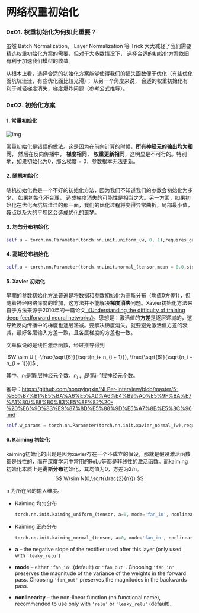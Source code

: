# 网络权重初始化

### 0x01. 权重初始化为何如此重要？

虽然 Batch Normalization， Layer Normalization 等 Trick 大大减轻了我们需要精选权重初始化方案的需要，但对于大多数情况下， 选择合适的初始化方案依旧有利于加速我们模型的收敛。

从根本上看，选择合适的初始化方案能够使得我们的损失函数便于优化（有些优化面坑坑洼洼，有些优化面比较光滑）； 从另一个角度来说， 合适的权重初始化有利于减轻梯度消失，梯度爆炸问题（参考公式推导）。



### 0x02. 初始化方案

#### 1. 常量初始化

![img](https://pic4.zhimg.com/80/v2-ca989fb91c422c566ce30b0496d0fc97_1440w.jpg)

常量初始化是错误的做法。这是因为在前向计算的时候，**所有神经元的输出均为相同**， 然后在反向传播中， **梯度相同**， **权重更新相同**，这明显是不可行的。特别地，如果初始化为0，那么梯度 = 0，参数根本无法更新。

#### 2. 随机初始化

随机初始化也是一个不好的初始化方法，因为我们不知道我们的参数会初始化为多少， 如果初始化不合理， 造成梯度消失的可能性是相当之大。另一方面，如果初始化在优化面坑坑洼洼的那一面，我们的优化过程将变得异常曲折，局部最小值，鞍点以及大的平坦区会造成优化的噩梦。

#### 3. 均匀分布初始化

```python
self.u = torch.nn.Parameter(torch.nn.init.uniform_(w, 0, 1),requires_grad=True)
```

#### 4. 高斯分布初始化

```python
self.u = torch.nn.Parameter(torch.nn.init.normal_(tensor,mean = 0.0,std = 1.0),requires_grad = True)
```

#### 5. Xavier 初始化

早期的参数初始化方法普遍是将数据和参数初始化为高斯分布（均值0方差1），但随着神经网络深度的增加，这方法并不能解决**梯度消失**问题。Xavier初始化方法来自于方法来源于2010年的一篇论文[《Understanding the difficulty of training deep feedforward neural networks》](http://machinelearning.wustl.edu/mlpapers/paper_files/AISTATS2010_GlorotB10.pdf)。思想是：激活值的**方差**是逐层递减的，这导致反向传播中的梯度也逐层递减。要解决梯度消失，就要避免激活值方差的衰减，最好各层输入方差一致，且各层梯度的方差也一致。

文章假设的是线性激活函数，经过推导得到

​                                                                                      $W  \sim U [ -\frac{\sqrt{6}}{\sqrt{n_i+ n_{i + 1}}}, \frac{\sqrt{6}}{\sqrt{n_i + n_{i + 1}}}]$              ,

其中，$n_i$是第i层神经元个数，$n_{i+1}$是第i+1层神经元个数。

推导：https://github.com/songyingxin/NLPer-Interview/blob/master/5-%E6%B7%B1%E5%BA%A6%E5%AD%A6%E4%B9%A0%E5%9F%BA%E7%A1%80/%E8%B0%83%E5%8F%82%20-%20%E6%9D%83%E9%87%8D%E5%88%9D%E5%A7%8B%E5%8C%96.md

```python
self.w_params = torch.nn.Parameter(torch.nn.init.xavier_normal_(w),requires_grad=True)
```



#### 6. Kaiming 初始化

kaiming初始化的出现是因为xavier存在一个不成立的假设，那就是假设激活函数都是线性的，而在深度学习中常用的ReLu等都是非线性的激活函数。而kaiming初始化本质上是**高斯分布**初始化，其均值为0，方差为2/n。
$$
W\sim N(0,\sqrt{\frac{2}{n}})
$$

n  为所在层的输入维度。

- Kaiming 均匀分布

  ```python
  torch.nn.init.kaiming_uniform_(tensor, a=0, mode='fan_in', nonlinearity='leaky_relu')
  ```

- Kaiming 正态分布

  ```python
  torch.nn.init.kaiming_normal_(tensor, a=0, mode='fan_in', nonlinearity='leaky_relu')
  ```



- **a** – the negative slope of the rectifier used after this layer (only used with `'leaky_relu'`)
- **mode** – either `'fan_in'` (default) or `'fan_out'`. Choosing `'fan_in'` preserves the magnitude of the variance of the weights in the forward pass. Choosing `'fan_out'` preserves the magnitudes in the backwards pass.
- **nonlinearity** – the non-linear function (nn.functional name), recommended to use only with `'relu'` or `'leaky_relu'` (default).